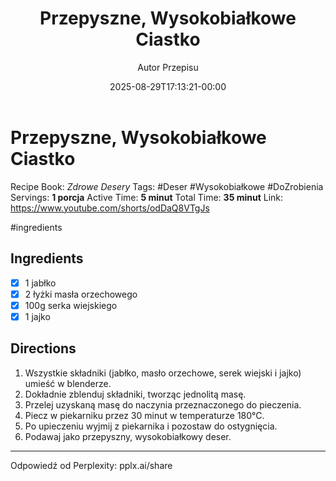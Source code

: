 ﻿---
draft: true
title: "Przepyszne, Wysokobiałkowe Ciastko"
author: "Autor Przepisu"
recipe_image: images/recipe-headers/default.avif
date: 2025-08-29T17:13:21-00:00
categories: ["do-kategoryzacji"]
tags: ["draft"]
tagline: "Przepis do sformatowania"
servings: 4
prep_time: 15
cook: true
cook_time: 30
calories: 300
protein: 20
fat: 10
carbohydrate: 25
---
# Przepyszne, Wysokobiałkowe Ciastko

Recipe Book: *Zdrowe Desery*
Tags: #Deser #Wysokobiałkowe #DoZrobienia
Servings: **1 porcja**
Active Time: **5 minut**
Total Time: **35 minut**
Link: https://www.youtube.com/shorts/odDaQ8VTgJs

#ingredients 
## Ingredients
- [x] 1 jabłko
- [x] 2 łyżki masła orzechowego
- [x] 100g serka wiejskiego
- [x] 1 jajko

## Directions
1. Wszystkie składniki (jabłko, masło orzechowe, serek wiejski i jajko) umieść w blenderze.
2. Dokładnie zblenduj składniki, tworząc jednolitą masę.
3. Przelej uzyskaną masę do naczynia przeznaczonego do pieczenia.
4. Piecz w piekarniku przez 30 minut w temperaturze 180°C.
5. Po upieczeniu wyjmij z piekarnika i pozostaw do ostygnięcia.
6. Podawaj jako przepyszny, wysokobiałkowy deser.

---
Odpowiedź od Perplexity: pplx.ai/share